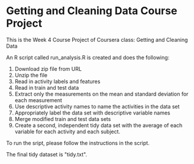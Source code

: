 # Getting and Cleaning Data Course Project
This is the Week 4 Course Project of Coursera class: Getting and Cleaning Data

An R script called run_analysis.R is created and does the following:

   1. Download zip file from URL
   2. Unzip the file
   3. Read in activity labels and features
   4. Read in train and test data
   5. Extract only the measurements on the mean and standard deviation for each measurement
   6. Use descriptive activity names to name the activities in the data set
   7. Appropriately label the data set with descriptive variable names
   8. Merge modified train and test data sets
   9. Create a second, independent tidy data set with the average of each variable for each activity and each subject.

To run the sript, please follow the instructions in the script.

The final tidy dataset is "tidy.txt".
